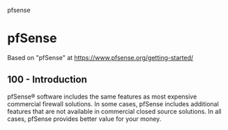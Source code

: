 pfsense
# pfSense

Based on "pfSense" at https://www.pfsense.org/getting-started/

## 100 - Introduction

pfSense® software includes the same features as most expensive commercial firewall solutions. In some cases, pfSense includes additional features that are not available in commercial closed source solutions. In all cases, pfSense provides better value for your money. 
